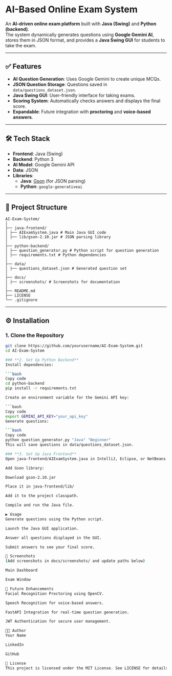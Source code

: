 # AI-Based Online Exam System

An **AI-driven online exam platform** built with **Java (Swing)** and **Python (backend)**.  
The system dynamically generates questions using **Google Gemini AI**, stores them in JSON format, and provides a **Java Swing GUI** for students to take the exam.

---

## ✅ Features
- **AI Question Generation**: Uses Google Gemini to create unique MCQs.
- **JSON Question Storage**: Questions saved in `data/questions_dataset.json`.
- **Java Swing GUI**: User-friendly interface for taking exams.
- **Scoring System**: Automatically checks answers and displays the final score.
- **Expandable**: Future integration with **proctoring** and **voice-based answers**.

---

## 🛠 Tech Stack
- **Frontend**: Java (Swing)
- **Backend**: Python 3
- **AI Model**: Google Gemini API
- **Data**: JSON
- **Libraries**:
  - **Java**: [Gson](https://github.com/google/gson) (for JSON parsing)
  - **Python**: `google-generativeai`

---

## 📂 Project Structure
    AI-Exam-System/
    │
    ├── java-frontend/
    │ ├── AIExamSystem.java # Main Java GUI code
    │ ├── lib/gson-2.10.jar # JSON parsing library
    │
    ├── python-backend/
    │ ├── question_generator.py # Python script for question generation
    │ ├── requirements.txt # Python dependencies
    │
    ├── data/
    │ ├── questions_dataset.json # Generated question set
    │
    ├── docs/
    │ ├── screenshots/ # Screenshots for documentation
    │
    ├── README.md
    ├── LICENSE
    └── .gitignore


---

## ⚙️ Installation

### **1. Clone the Repository**
```bash
git clone https://github.com/yourusername/AI-Exam-System.git
cd AI-Exam-System

### **2. Set Up Python Backend**
Install dependencies:

```bash
Copy code
cd python-backend
pip install -r requirements.txt

Create an environment variable for the Gemini API key:

```bash
Copy code
export GEMINI_API_KEY="your_api_key"
Generate questions:

```bash
Copy code
python question_generator.py "Java" "Beginner"
This will save questions in data/questions_dataset.json.

### **3. Set Up Java Frontend**
Open java-frontend/AIExamSystem.java in IntelliJ, Eclipse, or NetBeans.

Add Gson library:

Download gson-2.10.jar

Place it in java-frontend/lib/

Add it to the project classpath.

Compile and run the Java file.

▶️ Usage
Generate questions using the Python script.

Launch the Java GUI application.

Answer all questions displayed in the GUI.

Submit answers to see your final score.

📸 Screenshots
(Add screenshots in docs/screenshots/ and update paths below)

Main Dashboard

Exam Window

🔗 Future Enhancements
Facial Recognition Proctoring using OpenCV.

Speech Recognition for voice-based answers.

FastAPI Integration for real-time question generation.

JWT Authentication for secure user management.

👨‍💻 Author
Your Name

LinkedIn

GitHub

📜 License
This project is licensed under the MIT License. See LICENSE for details.
